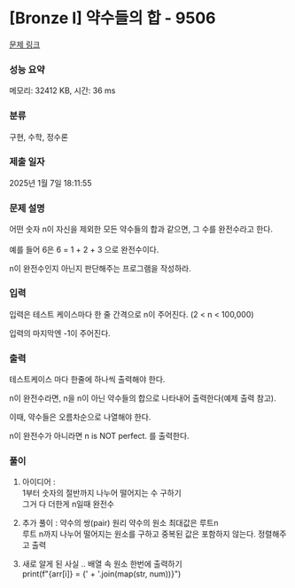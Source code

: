 # [Bronze I] 약수들의 합 - 9506 

[문제 링크](https://www.acmicpc.net/problem/9506) 

### 성능 요약

메모리: 32412 KB, 시간: 36 ms

### 분류

구현, 수학, 정수론

### 제출 일자

2025년 1월 7일 18:11:55

### 문제 설명

<p>어떤 숫자 n이 자신을 제외한 모든 약수들의 합과 같으면, <span style="line-height:1.6em">그 수를 완전수라고 한다. </span></p>

<p>예를 들어 6은 6 = 1 + 2 + 3 으로 완전수이다.</p>

<p>n이 완전수인지 아닌지 판단해주는 프로그램을 작성하라.</p>

### 입력 

 <p>입력은 테스트 케이스마다 한 줄 간격으로 n이 주어진다. (2 < n < 100,000)</p>

<p>입력의 마지막엔 -1이 주어진다.</p>

### 출력 

 <p>테스트케이스 마다 한줄에 하나씩 출력해야 한다.</p>

<p>n이 완전수라면, n을 n이 아닌 약수들의 합으로 나타내어 출력한다(예제 출력 참고).</p>

<p>이때, 약수들은 오름차순으로 나열해야 한다.</p>

<p>n이 완전수가 아니라면 n is NOT perfect. 를 출력한다.</p>

### 풀이

1. 아이디어 :  
   1부터 숫자의 절반까지 나누어 떨어지는 수 구하기  
   그거 다 더한게 n일때 완전수  

2. 추가 풀이 : 약수의 쌍(pair) 원리
   약수의 원소 최대값은 루트n  
   루트 n까지 나누어 떨어지는 원소를 구하고 중복된 값은 포함하지 않는다.
   정렬해주고 출력

3. 새로 알게 된 사실 ..
   배열 속 원소 한번에 출력하기  
   print(f"{arr[i]} = {' + '.join(map(str, num))}")  

